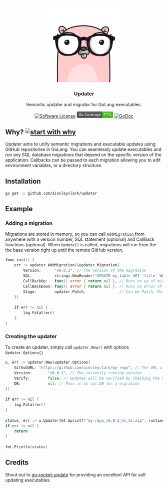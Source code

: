 <p align="center">
  <img alt="Gopher" src="logo.png" height="250" />
  <h3 align="center">Updater</h3>
  <p align="center">Semantic updater and migrator for GoLang executables.</p>
  <p align="center">
    <a href="/LICENSE.md"><img alt="Software License" src="https://img.shields.io/badge/license-MIT-brightgreen.svg?style=flat-square" alt="License"></a>
    <a href='https://github.com/jpoles1/gopherbadger' target='_blank'><img src="coverage_badge.png" alt="Coverage Badge"></a>
    <a href="https://pkg.go.dev/github.com/ainsleyclark/updater"><img src="https://godoc.org/github.com/ainsleyclark/updater?status.svg" alt="GoDoc"></a>
  </p>
</p>

## Why? [![start with why](https://img.shields.io/badge/start%20with-why%3F-brightgreen.svg?style=flat)](http://www.ted.com/talks/simon_sinek_how_great_leaders_inspire_action)

Updater aims to unify semantic migrations and executable updates using GitHub repositories in GoLang. You can 
seamlessly update executables and run any SQL database migrations that depend on the specific version of the application. 
Callbacks can be passed to each migration allowing you to edit environment variables, or a directory structure.

## Installation

```bash
go get -u github.com/ainsleyclark/updater
```

## Example

### Adding a migration
Migrations are stored in memory, so you can call `AddMigration` from anywhere with a version number, SQL statement
(optional) and CallBack functions (optional). When `Update()` is called, migrations will run from the the base
version right up until the remote GitHub version.

```go
func init() {
	err := updater.AddMigration(&updater.Migration{
		Version:      "v0.0.2", // The version of the migration
		SQL:          strings.NewReader("UPDATE my_table SET 'title' WHERE id = 1"),
		CallBackUp:   func() error { return nil }, // Runs on up of migration.
		CallBackDown: func() error { return nil }, // Runs on error of migration.
		Stage:        updater.Patch,               // Can be Patch, Major or Minor.
	})

	if err != nil {
		log.Fatal(err)
	}
}
```

### Creating the updater
To create an updater, simply call `updater.New()` with options `Updater.Options{}` 

```go
u, err := updater.New(updater.Options{
    GithubURL: "https://github.com/ainsleyclark/my-repo", // The URL of the Git Repos
    Version:       "v0.0.1", // The currently running version
    Verify:        false, // Updates will be verified by checking the new exec with -version
    DB:            nil, // Pass in an sql.DB for a migration
})

if err != nil {
    log.Fatal(err)
}

status, err := u.Update(fmt.Sprintf("my-repo_v0.0.2_%s_%s.zip", runtime.GOOS, runtime.GOARCH))
if err != nil {
    return
}

fmt.Println(status)
```

## Credits

Shout out to [go-rocket-update](https://github.com/mouuff/go-rocket-update) for providing an excellent API for self updating executables.


